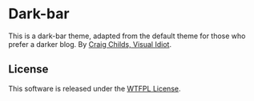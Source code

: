 # Dark-bar

This is a dark-bar theme, adapted from the default theme for those who prefer a darker blog. By [Craig Childs, Visual Idiot](http://bertdasquirt.com).

## License

This software is released under the [WTFPL License](http://sam.zoy.org/wtfpl/COPYING).

